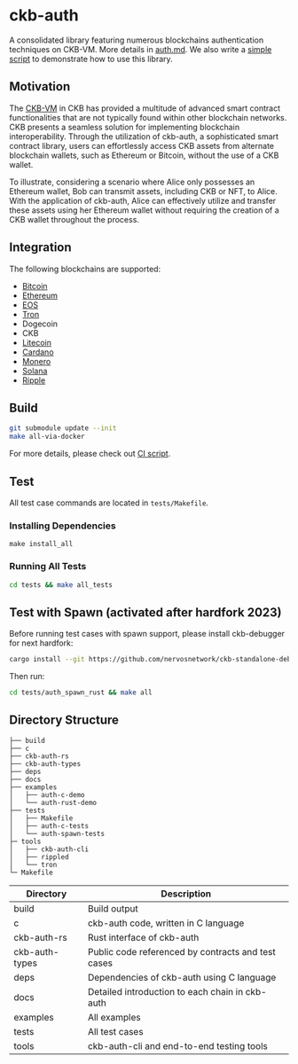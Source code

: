 # ckb-auth
A consolidated library featuring numerous blockchains authentication techniques
on CKB-VM. More details in [auth.md](./docs/auth.md). We also write a [simple
script](./examples/auth-c-demo/auth_demo.c) to demonstrate how to use this
library.

## Motivation
The [CKB-VM](https://github.com/nervosnetwork/ckb-vm) in CKB has provided a
multitude of advanced smart contract functionalities that are not typically
found within other blockchain networks. CKB presents a seamless solution for
implementing blockchain interoperability. Through the utilization of ckb-auth, a
sophisticated smart contract library, users can effortlessly access CKB assets
from alternate blockchain wallets, such as Ethereum or Bitcoin, without the use
of a CKB wallet. 

To illustrate, considering a scenario where Alice only possesses an Ethereum
wallet, Bob can transmit assets, including CKB or NFT, to Alice. With the
application of ckb-auth, Alice can effectively utilize and transfer these assets
using her Ethereum wallet without requiring the creation of a CKB wallet
throughout the process.

## Integration
The following blockchains are supported:

* [Bitcoin](./docs/bitcoin.md)
* [Ethereum](./docs/ethereum.md)
* [EOS](./docs/eos.md)
* [Tron](./docs/tron.md)
* Dogecoin
* CKB
* [Litecoin](./docs/litecoin.md)
* [Cardano](./docs/cardano.md)
* [Monero](./docs/monero.md)
* [Solana](./docs/solana.md)
* [Ripple](./docs/XRP.md)

## Build

``` bash
git submodule update --init
make all-via-docker
```
For more details, please check out [CI script](./.github/workflows/rust.yml).

## Test

All test case commands are located in `tests/Makefile`.

### Installing Dependencies

```shell
make install_all
```

### Running All Tests
```bash
cd tests && make all_tests
```

## Test with Spawn (activated after hardfork 2023)
Before running test cases with spawn support, please install ckb-debugger for next hardfork:
```bash
cargo install --git https://github.com/nervosnetwork/ckb-standalone-debugger ckb-debugger
```
Then run:

```bash
cd tests/auth_spawn_rust && make all
```

## Directory Structure

```
├── build
├── c
├── ckb-auth-rs
├── ckb-auth-types
├── deps
├── docs
├── examples
│   ├── auth-c-demo
│   └── auth-rust-demo
├── tests
│   ├── Makefile
│   ├── auth-c-tests
│   └── auth-spawn-tests
├─ tools
│   ├── ckb-auth-cli
│   ├── rippled
│   └── tron
└─ Makefile
```

| Directory         | Description                               |
| ----------------- | ----------------------------------------- |
| build             | Build output                              |
| c                 | ckb-auth code, written in C language      |
| ckb-auth-rs       | Rust interface of ckb-auth                |
| ckb-auth-types    | Public code referenced by contracts and test cases |
| deps              | Dependencies of ckb-auth using C language |
| docs              | Detailed introduction to each chain in ckb-auth |
| examples          | All examples                              |
| tests             | All test cases                            |
| tools             | ckb-auth-cli and end-to-end testing tools |


